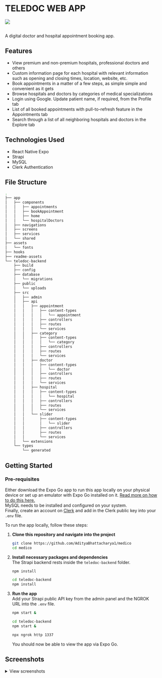 # TELEDOC WEB APP 

<img src="./readme-assets/medico_banner.png" style="padding-bottom: 1rem; aspect-ratio: 16 / 9">

A digital doctor and hospital appointment booking app.

## Features

-   View premium and non-premium hospitals, professional doctors and others
-   Custom information page for each hospital with relevant information such as opening and closing times, location, website, etc.
-   Book appointments in a matter of a few steps, as simple simple and convenient as it gets
-   Browse hospitals and doctors by categories of medical specializations
-   Login using Google. Update patient name, if required, from the Profile tab
-   List of all booked appointments with pull-to-refresh feature in the Appointments tab
-   Search through a list of all neighboring hospitals and doctors in the Explore tab

## Technologies Used

-   React Native Expo
-   Strapi
-   MySQL
-   Clerk Authentication

## File Structure

```sh
.
├── app
│   ├── components
│   │   ├── appointments
│   │   ├── bookAppointment
│   │   ├── home
│   │   └── hospitalDoctors
│   ├── navigations
│   ├── screens
│   ├── services
│   └── shared
├── assets
│   └── fonts
├── hooks
├── readme-assets
└── teledoc-backend
    ├── build
    ├── config
    ├── database
    │   └── migrations
    ├── public
    │   └── uploads
    ├── src
    │   ├── admin
    │   ├── api
    │   │   ├── appointment
    │   │   │   ├── content-types
    │   │   │   │   └── appointment
    │   │   │   ├── controllers
    │   │   │   ├── routes
    │   │   │   └── services
    │   │   ├── category
    │   │   │   ├── content-types
    │   │   │   │   └── category
    │   │   │   ├── controllers
    │   │   │   ├── routes
    │   │   │   └── services
    │   │   ├── doctor
    │   │   │   ├── content-types
    │   │   │   │   └── doctor
    │   │   │   ├── controllers
    │   │   │   ├── routes
    │   │   │   └── services
    │   │   ├── hospital
    │   │   │   ├── content-types
    │   │   │   │   └── hospital
    │   │   │   ├── controllers
    │   │   │   ├── routes
    │   │   │   └── services
    │   │   └── slider
    │   │       ├── content-types
    │   │       │   └── slider
    │   │       ├── controllers
    │   │       ├── routes
    │   │       └── services
    │   └── extensions
    └── types
        └── generated
```

## Getting Started

### Pre-requisites

Either download the Expo Go app to run this app locally on your physical device or set up an emulator with Expo Go installed on it. [Read more on how to do this here.](https://docs.expo.dev/get-started/expo-go/)
<br />
MySQL needs to be installed and configured on your system.
<br />
Finally, create an account on [Clerk](https://clerk.com) and add in the Clerk public key into your `.env` file.

To run the app locally, follow these steps:

1.  **Clone this repository and navigate into the project**
    ```sh
    git clone https://github.com/AdityaBhattacharya1/medico
    cd medico
    ```
2.  **Install necessary packages and dependencies**
    <br />
    The Strapi backend rests inside the `teledoc-backend` folder.

    ```sh
    npm install

    cd teledoc-backend
    npm install
    ```

3.  **Run the app**
    <br />
    Add your Strapi public API key from the admin panel and the NGROK URL into the `.env` file.

    ```sh
    npm start &

    cd teledoc-backend
    npm start &

    npx ngrok http 1337
    ```    

    You should now be able to view the app via Expo Go.
    

## Screenshots

<details>
	<summary>View screenshots</summary>
<p align="left">
  <img src="" />
  <img src="" />
  <img src="" />
  <img src="" />
  <img src="" />
  <img src="" />
</p>
</details>


